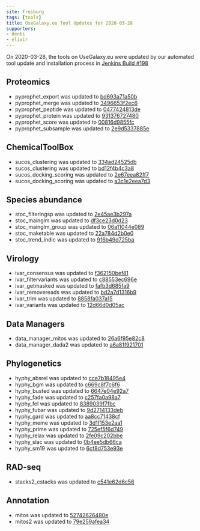 ```yaml
---
site: freiburg
tags: [tools]
title: UseGalaxy.eu Tool Updates for 2020-03-28
supporters:
- denbi
- elixir
---
```


On 2020-03-28, the tools on UseGalaxy.eu were updated by our automated tool update and installation process in [Jenkins Build #198](https://build.galaxyproject.eu/job/usegalaxy-eu/job/install-tools/#198/)

## Proteomics

- pyprophet_export was updated to [bd693a71a50b](https://toolshed.g2.bx.psu.edu/view/galaxyp/pyprophet_export/bd693a71a50b)
- pyprophet_merge was updated to [3496653f2ec6](https://toolshed.g2.bx.psu.edu/view/galaxyp/pyprophet_merge/3496653f2ec6)
- pyprophet_peptide was updated to [0477424813de](https://toolshed.g2.bx.psu.edu/view/galaxyp/pyprophet_peptide/0477424813de)
- pyprophet_protein was updated to [931376727480](https://toolshed.g2.bx.psu.edu/view/galaxyp/pyprophet_protein/931376727480)
- pyprophet_score was updated to [00816d9855fc](https://toolshed.g2.bx.psu.edu/view/galaxyp/pyprophet_score/00816d9855fc)
- pyprophet_subsample was updated to [2e9d5337885e](https://toolshed.g2.bx.psu.edu/view/galaxyp/pyprophet_subsample/2e9d5337885e)

## ChemicalToolBox

- sucos_clustering was updated to [334ad24525db](https://toolshed.g2.bx.psu.edu/view/bgruening/sucos_clustering/334ad24525db)
- sucos_clustering was updated to [bd12f4b4c3a8](https://toolshed.g2.bx.psu.edu/view/bgruening/sucos_clustering/bd12f4b4c3a8)
- sucos_docking_scoring was updated to [2e67eea82ff7](https://toolshed.g2.bx.psu.edu/view/bgruening/sucos_docking_scoring/2e67eea82ff7)
- sucos_docking_scoring was updated to [a3c1e2eea7d3](https://toolshed.g2.bx.psu.edu/view/bgruening/sucos_docking_scoring/a3c1e2eea7d3)

## Species abundance

- stoc_filteringsp was updated to [2e45ae3b297a](https://toolshed.g2.bx.psu.edu/view/ecology/stoc_filteringsp/2e45ae3b297a)
- stoc_mainglm was updated to [df3ce23d0d23](https://toolshed.g2.bx.psu.edu/view/ecology/stoc_mainglm/df3ce23d0d23)
- stoc_mainglm_group was updated to [06a11044e089](https://toolshed.g2.bx.psu.edu/view/ecology/stoc_mainglm_group/06a11044e089)
- stoc_maketable was updated to [22a784d2b0e0](https://toolshed.g2.bx.psu.edu/view/ecology/stoc_maketable/22a784d2b0e0)
- stoc_trend_indic was updated to [916b49d725ba](https://toolshed.g2.bx.psu.edu/view/ecology/stoc_trend_indic/916b49d725ba)

## Virology

- ivar_consensus was updated to [f362150bef41](https://toolshed.g2.bx.psu.edu/view/iuc/ivar_consensus/f362150bef41)
- ivar_filtervariants was updated to [c88553ec696e](https://toolshed.g2.bx.psu.edu/view/iuc/ivar_filtervariants/c88553ec696e)
- ivar_getmasked was updated to [fafb3d685fa9](https://toolshed.g2.bx.psu.edu/view/iuc/ivar_getmasked/fafb3d685fa9)
- ivar_removereads was updated to [bd2a7d1316b9](https://toolshed.g2.bx.psu.edu/view/iuc/ivar_removereads/bd2a7d1316b9)
- ivar_trim was updated to [8858fa037a15](https://toolshed.g2.bx.psu.edu/view/iuc/ivar_trim/8858fa037a15)
- ivar_variants was updated to [12d66d0d05ac](https://toolshed.g2.bx.psu.edu/view/iuc/ivar_variants/12d66d0d05ac)


## Data Managers

- data_manager_mitos was updated to [26a6f95e82c8](https://toolshed.g2.bx.psu.edu/view/iuc/data_manager_mitos/26a6f95e82c8)
- data_manager_dada2 was updated to [a6a81f921701](https://toolshed.g2.bx.psu.edu/view/iuc/data_manager_dada2/a6a81f921701)


## Phylogenetics

- hyphy_absrel was updated to [cce7b18495e4](https://toolshed.g2.bx.psu.edu/view/iuc/hyphy_absrel/cce7b18495e4)
- hyphy_bgm was updated to [c669c8f7c6f6](https://toolshed.g2.bx.psu.edu/view/iuc/hyphy_bgm/c669c8f7c6f6)
- hyphy_busted was updated to [6647e04e92a7](https://toolshed.g2.bx.psu.edu/view/iuc/hyphy_busted/6647e04e92a7)
- hyphy_fade was updated to [c257fa0a98a7](https://toolshed.g2.bx.psu.edu/view/iuc/hyphy_fade/c257fa0a98a7)
- hyphy_fel was updated to [8389039f7fbc](https://toolshed.g2.bx.psu.edu/view/iuc/hyphy_fel/8389039f7fbc)
- hyphy_fubar was updated to [9d2714133deb](https://toolshed.g2.bx.psu.edu/view/iuc/hyphy_fubar/9d2714133deb)
- hyphy_gard was updated to [aa8cc71438cf](https://toolshed.g2.bx.psu.edu/view/iuc/hyphy_gard/aa8cc71438cf)
- hyphy_meme was updated to [3d1f153e2aa1](https://toolshed.g2.bx.psu.edu/view/iuc/hyphy_meme/3d1f153e2aa1)
- hyphy_prime was updated to [725ef5f6d749](https://toolshed.g2.bx.psu.edu/view/iuc/hyphy_prime/725ef5f6d749)
- hyphy_relax was updated to [2fe09c202bbe](https://toolshed.g2.bx.psu.edu/view/iuc/hyphy_relax/2fe09c202bbe)
- hyphy_slac was updated to [0b4ee5db66ca](https://toolshed.g2.bx.psu.edu/view/iuc/hyphy_slac/0b4ee5db66ca)
- hyphy_sm19 was updated to [6cf8d753e93e](https://toolshed.g2.bx.psu.edu/view/iuc/hyphy_sm19/6cf8d753e93e)

## RAD-seq

- stacks2_cstacks was updated to [c541e62d6c56](https://toolshed.g2.bx.psu.edu/view/iuc/stacks2_cstacks/c541e62d6c56)

## Annotation

- mitos was updated to [52742626480e](https://toolshed.g2.bx.psu.edu/view/iuc/mitos/52742626480e)
- mitos2 was updated to [79e259afea34](https://toolshed.g2.bx.psu.edu/view/iuc/mitos2/79e259afea34)

